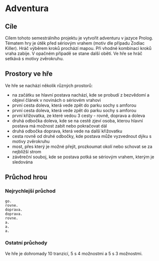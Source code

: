 # Adventura
## Cíle
Cílem tohoto semestrálního projektu je vytvořit adventuru v jazyce Prolog.
Tématem hry je útěk před sériovým vrahem (motiv dle případu Zodiac Killer). 
Hráč výběrem kroků prochází mapou. Při vhodné kombinaci kroků vraha zabije. 
V opačném případě se stane další obětí. Ve hře se hráč setkává s motivy zvěrokruhu.


## Prostory ve hře
Ve hře se nachází několik různých prostorů:
  * na začátku se hlavní postava nachází, kde se probudí z bezvědomí a objeví článek v novinách o sériovém vrahovi 
  * první cesta doleva, která vede zpět do parku sochy s amforou
  * první cesta doleva, která vede zpět do parku sochy s amforou
  * první křižovatka, ze které vedou 3 cesty - rovně, doprava a doleva
  * druhá odbočka doleva, kde se na cestě zjeví osoba, kterou hlavní postava má možnost zabít nebo pokračovat dál
  * druhá odbočka doprava, která vede na další křižovatku
  * cesta rovně od druhé odbočky, kde postava může vyzvednout dýku s motivy zvěrokruhu
  * most, přes který je možné přejít, prozkoumat okolí nebo schovat se za nejbližší strom
  * závěreční souboj, kde se postava potká se sériovým vrahem, kterým je sledována
  
  ## Průchod hrou 
  ### Nejrychlejší průchod
  ```
  go. 
  rovne.
  doprava.
  doprava.
  rovne.
  a.
  a.
  a.
  ```
### Ostatní průchody
Ve hře je dohromady 10 tranzicí, 5 s 4 možnostmi a 5 s 3 možnostmi. 
